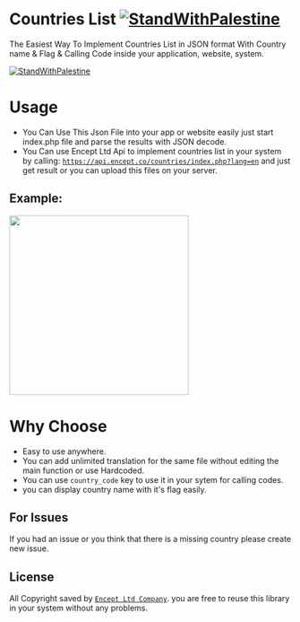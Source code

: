 # Countries List [![StandWithPalestine](https://raw.githubusercontent.com/kimoandroid/StandWithPalestine/main/assets/palestine_badge.svg)](https://github.com/kimoandroid/StandWithPalestine)
The Easiest Way To Implement Countries List in JSON format With Country name &amp; Flag &amp; Calling Code inside your application, website, system.

[![StandWithPalestine](https://raw.githubusercontent.com/kimoandroid/StandWithPalestine/main/assets/palestine_banner.svg)](https://github.com/kimoandroid/StandWithPalestine/blob/main/Donate.md)

# Usage
- You Can Use This Json File into your app or website easily just start index.php file and parse the results with JSON decode.
- You Can use Encept Ltd Api to implement countries list in your system by calling: [`https://api.encept.co/countries/index.php?lang=en`](https://api.encept.co/countries/index.php?lang=en) and just get result or you can upload this files on your server.


## Example:
<img src="https://user-images.githubusercontent.com/69405523/223503619-d42cd010-9911-4766-affa-36fa2260d691.jpg" width=320/>


# Why Choose
- Easy to use anywhere.
- You can add unlimited translation for the same file without editing the main function or use Hardcoded.
- You can use `country_code` key to use it in your sytem for calling codes.
- you can display country name with it's flag easily.

## For Issues
If you had an issue or you think that there is a missing country please create new issue.

## License
All Copyright saved by [`Encept Ltd Company`](https://encept.co).
you are free to reuse this library in your system without any problems.
